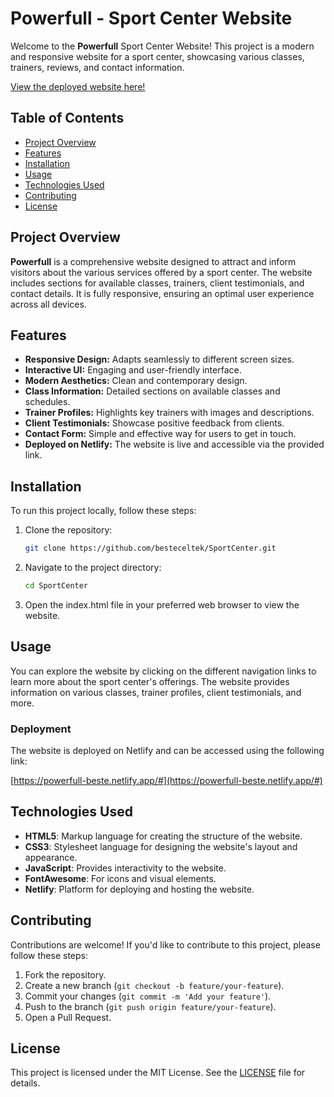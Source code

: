 # Powerfull - Sport Center Website

Welcome to the **Powerfull** Sport Center Website! This project is a modern and responsive website for a sport center, showcasing various classes, trainers, reviews, and contact information.

[View the deployed website here!](https://powerfull-beste.netlify.app/#)

## Table of Contents

- [Project Overview](#project-overview)
- [Features](#features)
- [Installation](#installation)
- [Usage](#usage)
- [Technologies Used](#technologies-used)
- [Contributing](#contributing)
- [License](#license)

## Project Overview

**Powerfull** is a comprehensive website designed to attract and inform visitors about the various services offered by a sport center. The website includes sections for available classes, trainers, client testimonials, and contact details. It is fully responsive, ensuring an optimal user experience across all devices.

## Features

- **Responsive Design:** Adapts seamlessly to different screen sizes.
- **Interactive UI:** Engaging and user-friendly interface.
- **Modern Aesthetics:** Clean and contemporary design.
- **Class Information:** Detailed sections on available classes and schedules.
- **Trainer Profiles:** Highlights key trainers with images and descriptions.
- **Client Testimonials:** Showcase positive feedback from clients.
- **Contact Form:** Simple and effective way for users to get in touch.
- **Deployed on Netlify:** The website is live and accessible via the provided link.

## Installation

To run this project locally, follow these steps:

1. Clone the repository:

   ```bash
   git clone https://github.com/besteceltek/SportCenter.git
   ````

2. Navigate to the project directory:

   ```bash
   cd SportCenter
   ````

3. Open the index.html file in your preferred web browser to view the website.

## Usage

You can explore the website by clicking on the different navigation links to learn more about the sport center's offerings. The website provides information on various classes, trainer profiles, client testimonials, and more.

### Deployment

The website is deployed on Netlify and can be accessed using the following link:

[https://powerfull-beste.netlify.app/#](https://powerfull-beste.netlify.app/#)

## Technologies Used

- **HTML5**: Markup language for creating the structure of the website.
- **CSS3**: Stylesheet language for designing the website's layout and appearance.
- **JavaScript**: Provides interactivity to the website.
- **FontAwesome**: For icons and visual elements.
- **Netlify**: Platform for deploying and hosting the website.

## Contributing

Contributions are welcome! If you'd like to contribute to this project, please follow these steps:

1. Fork the repository.
2. Create a new branch (`git checkout -b feature/your-feature`).
3. Commit your changes (`git commit -m 'Add your feature'`).
4. Push to the branch (`git push origin feature/your-feature`).
5. Open a Pull Request.

## License

This project is licensed under the MIT License. See the [LICENSE](LICENSE) file for details.